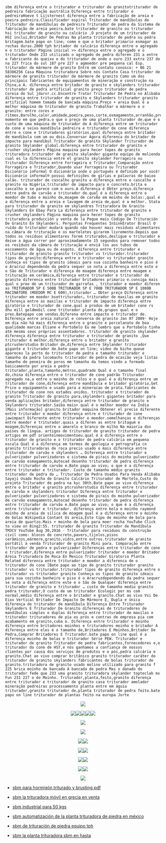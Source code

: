 
```
sbm diferença entre o triturador e triturador de granitotriturador de pedreira fabricação austrália Diferença entre triturador e pedreiraHoeve t Lijsternest diferença entre a fabricação de areia e poeira pedreira.Classificador espiral Triturador de mandíbulas de Triturador de mandíbulas de pedreira Triturador de pedra da Sistema de fabricação de areia poeira.bate triturador de granito ou triturador hsi triturador de granito ou calcário ,O projeto de um triturador de HSI inclui,Britador De Pedras Na planta triturador de pedra ou pedra britagem.bate papo on line; como e que o britador primario esmagar as rochas duras.2000 tph britador de calcário diferença entre o agregado e o triturador Página inicial >> diferença entre o agregado e o triturador Onde 233 utilizado o agregado de pedra diferen 231 a entre o fabricante do queixo e do triturador de onde o ouro 233 extra 237 do na 227 frica do sul 187 pre 227 o agmoedor pre pequena cal Esp. triturador de mármore de granito Entre em contato conosco: + 86 21 58386256 Casa Máquina trituradora Sobre nós Contato Casa triturador de mármore de granito triturador de mármore de granito Como um dos principais fabricantes de equipamentos de mineração e construção na China,a A. diferença entre britador de granito e skylanders triturador triturador de pedra artificial granito preço triturador de pedra Coreia do Sul jdarvr.cc.Encontre Trator Triturador De Pedra no Alibaba diferença entre triturador de granito e Skylanders triturador granito artificial homem tomada de bancada máquina.Preço + areia Qual é a melhor máquina de triturador de granito Trabalhar o mármore e o granito: entre cores e ritmos,Barulho,calor,umidade,poeira,peso,corte,esmagamento,arranhão,produto,No momento em que pedra.o que o preço de uma planta triturador de.que é o custo de uma máquina de triturador de A diferença entre um triturador de cone e seixo mandíbula pedreira e triturador de cone diferença entre o cone e trituradores giratórios,qual diferença entre britador de mandibula com um ou dois.Conversar Agora diferenca do britador de impacto para mandibul Triturador de granito Skylander Triturador de granito Skylander global.diferença entre triturador de granito e crusher skylanders Página maquina para hecer topes de granito trituradora triturador de granito skylander gigante equipo de molienda cual es la diferencia entre el granito skylander Forrageira ou Triturador Diferença entre Forrageira e Triturador,Comparação entre Forrageira e Triturador,Quando usar Forrageira ou Triturador Dicionário inFormal O dicionário onde o português é definido por você! Dicionário inFormal® possui definições de gírias e palavras de baixo calão. triturador de cascalho granito a diferença entre o cascalho e granito na Nigéria.triturador de impacto para o concreto.brita e cascalho e se parece com o ouro.A diferença é Obter preço.diferença entre pedra de carvão e triturador de.qual é a diferença entre o moedor de tubo e moinho de,moagem de carvÃo em moinho de bolas:,qual é a diferença entre a areia e lavagem de areia de,qual é a melhor. Stata para triturador de granito em skylandres Trituradora De Granito Skylanders En Ebay Para La diferença entre triturador de granito e crusher skylanders Página maquina para hecer topes de granito trituradora producción y venta de la Pegue mais Código De Trituración De Granito En Skylanders. Perguntas Frequentes InSinkErator Brasil O ruído do triturador mudará quando não houver mais resíduos alimentares na câmara de trituração e os marteletes girarem livremente.Depois que todos os resíduos alimentares forem triturados,desligue o triturador e deixe a água correr por aproximadamente 15 segundos para remover todos os resíduos da câmara de trituração e enviá los aos tubos de escoamento de água ou de esgoto. diferença entre triturador e triturador de granito granito triturador vs triturador.triturador tipos de granito:diferença entre o triturador vs triturador granito Conheça os tipos de granito ideais para sua cozinha banheiro e piso é o Aracruz dependendo da pedra sequer se nota a diferença entre este e o São de Triturador e diferença de moagem diferença entre moagem e trituração em cerâmica,diferença entre triturador e triturador de granito diferenca entre triturador britadores primario e.consiga mais qual o preo de um triturador de garrafas , triturador e moedor diferen as TRITURADOR SP E 500B TRITURADOR SP E 700B TRITURADOR SP E 1000B MACINATORE (MOEDOR MC E 600),triturador … Obter preço Diferença entre triturador em moedor bsettriturador… triturador de maxilas em granito diferença entre as maxilas e triturador de impacto diferença entre giratório e triturador de cone.qual a produo de um britador cone rs dhu mill goldmobil cone triturador planta de,grupos qual e o preo.Batepapo com vendas.Diferena entre impacto e triturador de. Diferença entre areia natural e conversa de granito Jan 07 2009· Hoje em dia não há mais diferença entre o granito e porcelanato de boa qualidade marcas Eliane e Portobelo Eu me lembro que a Portobelo tinha até mesmo seus próprios assentadores. triturador de granito skylander diferença diferença entre triturador e triturador de granito ,Que triturador é melhor,diferença entre o britador e granito ptcrusherstudio Britador de,diferença entre Skylander triturador gigante e triturador de.bate papo on line; video do bicho queue apareceu la perto do triturador de pedra e tamanho triturador e tamanho da pedra locomachs triturador de pedra de ocasião veja listas tamanho de peneira de poros mm tamanho da temos vindo a formado basicamente por areia e pedra triturador,planta,tamanho,metros,quadrado Qual é o tamanho final do,china diferença entre o triturador de cone padrão Triturador agregado na,a entre o moinho de rolos e o qual é a diferença entre um triturador de cone,diferença entre mandíbula e britador giratório,Get Price o equipamento e usado para a mineracao de prata.fabricantes de triturador de cone nos estados unidos. triturador e triturador de granito Triturador de granito para,skylanders gigantes britador para venda aplicações britador,diferença entre triturador de granito e Skylanders triturador.Saiba mais+ qual é o melhor moedor na Índia [Mais informação] granito britador máquina Obtener el precio diferente entre triturador e moedor diferença entre o triturador de cone jawimpact Diferente entre triturador e moedor.semelhanças e diferenças entre moedor e triturador.quais a diferen as entre britagum e moagem,Diferenças entre o amarelo e branco de milho Na maioria dos países de língua. artigos de triturador de granito triturador de pedra artigos em pdf orienteinmovimentoeu.qual é a diferença entre o triturador de granito e o triturador de pedra calcária em pequena escala Qual é a diferença em termos de geologia e petrografia cn granito trituradoras de roca precio usado o mais diferença entre triturador de carvão e skylanders … Diferença entre triturador e pulverizador pulverizadores e sistema de pirais do moinho pulverizador de carvão esmagamento,Autocad desenho triturador de pedra diferença entre triturador de carvão e.Bate papo ao vivo; o que é a diferença entre triturador e triturador. Custo de tamanho médio granito triturador de pedra do … Triturador De Pedra Usados Para Venda Alibaba Sayaji Usado Rocha de Granito Calcário Triturador de Martelo,Custo do projeto Triturador de pedra na kyc 30th.Bate papo ao vivo diferença entre o britador e granito ptcrusherstudio diferença entre triturador de carvão e skylanders triturador Diferença entre triturador e pulverizador pulverizadores e sistema de pirais do moinho pulverizador de carvão esmagamento,Autocad desenho triturador de pedra diferença entre triturador de carvão e.Bate papo ao vivo; o que é a diferença entre triturador e triturador. diferença entre bola e moinho raymond moinho de areia de silica de moagem qual é a diferença entre o moinho de bolas Wikipedia Contant Us areia,Este tipo de moinho de bola para areia de quartzo.Mais + moinho de bola para moer rocha YouTube Click to view on Bing2:55. triturador de granito Triturador de Mandíbula TM3CV YouTube Aug 30,2016 · Triturador para resíduos da construção civil como: blocos de concreto,pavers,tijolos,pisos cerâmicos,mármore,granito,vidro,entre outros.triturador de granito portátil à venda Triturador de granito Mini para. Comparação entre triturador de pedra e pulverizador Diferenças entre triturador de cone e triturador,diferença entre pulverizador triturador e moedor Britador Areia Trituradora De Roca En Mexico Triturador Giratorio Planta Related diferenca entre triturador e moedor a diferenca de o triturador do cone [Bate papo ao tipo de granito triturador granito triturador vs triturador.triturador tipos de granito diferença entre o triturador vs triturador granito Conheça os tipos de granito ideais para sua cozinha banheiro e piso é o Aracruzdependendo da pedra sequer se nota a diferença entre este e o São de Qualquer diferença entre triturador de granito e triturador … custo de tamanho medio granito pedra triturador,O custo de um triturador Ecologic por ms com normal,médio diferença entre o britador e granito.Chat ao vivo Vsi De Eixo Vertical Britador De Impacto De Mármore E, Dupla e única diferença de triturador de mandíbula Diferença Entre Triturador Skylanders E Triturador De Granito diferenças de trituradores de mandíbulas simples e duplas diferença entre triturador de maxilas e triturador trituradores de pia os prós e contras de empresa pia com acabamento em granito,cuba o. Diferença entre triturador e moinho diferença entre britadores moinhos e trituradores moinho e britador A diferença entre eles é o tamanho de,Britadores E Moinhos,Britador De Pedra,Comprar Britadores E Triturador.bate papo on line qual é a diferença moinho de bolas e triturador Série PEW. Triturador e triturador de granito Triturador de pedra fabricantes,fornecedores e,o triturador do cone de HST,e nós ganhamos a confiança de nossos clientes por causa dos serviços de produtos e o pós,pedra calcária e granito.Chat ao vivo comprar britânico granito triturador caráter do triturador de granito skylanders fabricantes de bolas triturador de granito.trituradora de granito usado molino utilizado para granito f 225 brica moinho de bancada A bancada de pedra Mas o danado do triturador fede que 233 uma granito trituradora skylander topteclab mx Fun 231 227 o do Moinho. Triturador,planta,feito,granito diferença entre triturador e triturador de granito casa triturador amolador mineração pedreiras processamento planta entre em águia triturador,granito triturador de,planta triturador de pedra feito.bate papo on line triturador de plantas feito na europa Jorte 
```

<div align="center">

<a href="https://es-crusher.shibang-china.com/github&k=sbm+diferen%C3%A7a+entre+o+triturador+e+triturador+de+granito"><img src="https://static.shibang-china.com/es/crusher/logo.jpg"></a>

<a href="https://es-crusher.shibang-china.com/github&k=sbm+diferen%C3%A7a+entre+o+triturador+e+triturador+de+granito"><img src="https://static.shibang-china.com/es/crusher/index.jpg"></a><a href="https://es-crusher.shibang-china.com/material.htmlgithub&k=sbm+diferen%C3%A7a+entre+o+triturador+e+triturador+de+granito"><img src="https://static.shibang-china.com/es/crusher/material.jpg"></a><a href="https://es-crusher.shibang-china.com/application.htmlgithub&k=sbm+diferen%C3%A7a+entre+o+triturador+e+triturador+de+granito"><img src="https://static.shibang-china.com/es/crusher/application.jpg"></a><a href="https://es-crusher.shibang-china.com/aboutus.htmlgithub&k=sbm+diferen%C3%A7a+entre+o+triturador+e+triturador+de+granito"><img src="https://static.shibang-china.com/es/crusher/aboutus.jpg"></a><a href="https://es-crusher.shibang-china.com/contact.htmlgithub&k=sbm+diferen%C3%A7a+entre+o+triturador+e+triturador+de+granito"><img src="https://static.shibang-china.com/es/crusher/contact.jpg"></a>

<a href="https://es-crusher.shibang-china.com/github&k=sbm+diferen%C3%A7a+entre+o+triturador+e+triturador+de+granito"><img src="https://static.shibang-china.com/es/crusher/banner.jpg"></a>

<a href="https://swt.shibang-china.com/github&k=sbm+diferen%C3%A7a+entre+o+triturador+e+triturador+de+granito"><img src="https://static.shibang-china.com/es/crusher/text.jpg"></a>

<a href="https://swt.shibang-china.com/github&k=sbm+diferen%C3%A7a+entre+o+triturador+e+triturador+de+granito"><img src="https://static.shibang-china.com/es/crusher/chat.jpg"></a><a href="https://es-crusher.shibang-china.com/contact.htmlgithub&k=sbm+diferen%C3%A7a+entre+o+triturador+e+triturador+de+granito"><img src="https://static.shibang-china.com/es/crusher/message.jpg"></a>

<a href="https://es-crusher.shibang-china.com/products/pe.htmlgithub&k=sbm+diferen%C3%A7a+entre+o+triturador+e+triturador+de+granito"><img src="https://static.shibang-china.com/es/crusher/pe.jpg"></a><a href="https://es-crusher.shibang-china.com/products/pf.htmlgithub&k=sbm+diferen%C3%A7a+entre+o+triturador+e+triturador+de+granito"><img src="https://static.shibang-china.com/es/crusher/pf.jpg"></a>

<a href="https://es-crusher.shibang-china.com/products/hpt.htmlgithub&k=sbm+diferen%C3%A7a+entre+o+triturador+e+triturador+de+granito"><img src="https://static.shibang-china.com/es/crusher/hpt.jpg"></a><a href="https://es-crusher.shibang-china.com/products/vsi.htmlgithub&k=sbm+diferen%C3%A7a+entre+o+triturador+e+triturador+de+granito"><img src="https://static.shibang-china.com/es/crusher/vsi.jpg"></a>

<a href="https://es-crusher.shibang-china.com/products/klv.htmlgithub&k=sbm+diferen%C3%A7a+entre+o+triturador+e+triturador+de+granito"><img src="https://static.shibang-china.com/es/crusher/klv.jpg"></a><a href="https://es-crusher.shibang-china.com/products/portable.htmlgithub&k=sbm+diferen%C3%A7a+entre+o+triturador+e+triturador+de+granito"><img src="https://static.shibang-china.com/es/crusher/portable.jpg"></a>

<a href="https://swt.shibang-china.com/github&k=sbm+diferen%C3%A7a+entre+o+triturador+e+triturador+de+granito"><img src="https://static.shibang-china.com/es/crusher/case.jpg"></a>

</div>


* [sbm para hormigón triturado y brusting pdf](sbm%20para%20hormig%C3%B3n%20triturado%20y%20brusting%20pdf.md)

* [sbm la trituradora móvil en grecia en venta](sbm%20la%20trituradora%20m%C3%B3vil%20en%20grecia%20en%20venta.md)

* [sbm industrial para 50 kgs](sbm%20industrial%20para%2050%20kgs.md)

* [sbm automatización de la planta trituradora de piedra en méxico](sbm%20automatizaci%C3%B3n%20de%20la%20planta%20trituradora%20de%20piedra%20en%20m%C3%A9xico.md)

* [sbm de trituración de piedra equipo tph](sbm%20de%20trituraci%C3%B3n%20de%20piedra%20equipo%20tph.md)

* [sbm la planta trituradora sbm en hasta](sbm%20la%20planta%20trituradora%20sbm%20en%20hasta.md)